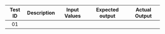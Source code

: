 |Test ID|Description|Input Values|Expected output|Actual Output|
|:-----:|:---------:|:----------:|:-------------:|:-----------:|
|01|